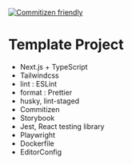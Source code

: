 [![Commitizen friendly](https://img.shields.io/badge/commitizen-friendly-brightgreen.svg)](http://commitizen.github.io/cz-cli/)

# Template Project

- Next.js + TypeScript
- Tailwindcss
- lint : ESLint
- format : Prettier
- husky, lint-staged
- Commitizen
- Storybook
- Jest, React testing library
- Playwright
- Dockerfile
- EditorConfig
